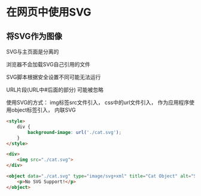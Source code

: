 # 在网页中使用SVG

## 将SVG作为图像

SVG与主页面是分离的

浏览器不会加载SVG自己引用的文件

SVG脚本根据安全设置不同可能无法运行

URL片段(URL中#后面的部分) 可能被忽略

使用SVG的方式： img标签src文件引入， css中的url文件引入， 作为应用程序使用object标签引入， 内联SVG
```html
<style>
    div {
        background-image: url('./cat.svg');
    }
</style>

<div>
    <img src="./cat.svg">
</div>

<object data="./cat.svg" type="image/svg+xml" title="Cat Object" alt="Stick Figure of a Cat">
    <p>No SVG Support!</p>
</object>
```